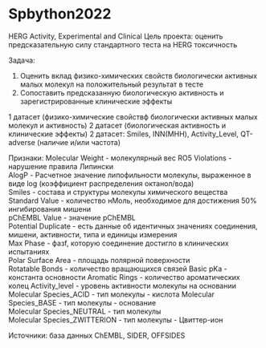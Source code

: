 # Spbython2022
HERG Activity, Experimental and Clinical
Цель проекта: оценить предсказательную силу стандартного теста на HERG токсичность

Задача: 
1. Оценить вклад физико-химических свойств биологически активных малых молекул на положительный результат в тесте
2. Сопоставить предсказанную биологическую активность и зарегистрированные клинические эффекты
    

1 датасет (физико-химические свойствф биологически активных малых молекул и активность)
2 датасет (биологическая активность и клинические эффекты)
2 датасет: Smiles, INN(МНН), Activity_Level, QT-adverse (наличие и/или частота)

Признаки:
Molecular Weight - молекулярный вес
RO5 Violations - нарушение правила Липински          
AlogP - Расчетное значение липофильности молекулы, выраженное в виде log (коэффициент распределения октанол/вода)             
Smiles - состава и структуры молекулы химического вещества                       
Standard Value - количество нМоль, необходимое для достижения 50% ингибирования мишени              
pChEMBL Value - значение pChEMBL                
Potential Duplicate - есть данные об идентичных значениях соединения, мишени, активности, типа и единицы измерения           
Max Phase - фазf, которую соединение достигло в клинических испытаниях                    
Polar Surface Area - площадь полярной поверхности        
Rotatable Bonds - количество вращающихся связей
Basic pKa - константа основности 
Aromatic Rings - количество ароматических колец
Activity_level - уровень активности молекулы на основании
Molecular Species_ACID - тип молекулы - кислота
Molecular Species_BASE - тип молекулы - основание        
Molecular Species_NEUTRAL - тип молекулы          
Molecular Species_ZWITTERION - тип молекулы - Цвиттер-ион

Источники: база данных ChEMBL, SIDER, OFFSIDES

